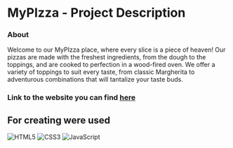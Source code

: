 # MyPIzza - Project Description <br>

### About<br/>

Welcome to our MyPIzza place, where every slice is a piece of heaven! Our pizzas are made with the freshest ingredients, from the dough to the toppings, and are cooked to perfection in a wood-fired oven. We offer a variety of toppings to suit every taste, from classic Margherita to adventurous combinations that will tantalize your taste buds. <br/>

### Link to the website you can find [here](https://github.com/PAZIUK/PAZIUK/blob/main/README.md#my-projects)<br/>

## For creating were used<br/>

![HTML5](https://img.shields.io/badge/-HTML5-ffffff?style=for-the-badge&logo=html5)
![CSS3](https://img.shields.io/badge/-CSS3-264de4?style=for-the-badge&logo=css3)
![JavaScript](https://img.shields.io/badge/-JavaScript-ffffff?style=for-the-badge&logo=javascript)
